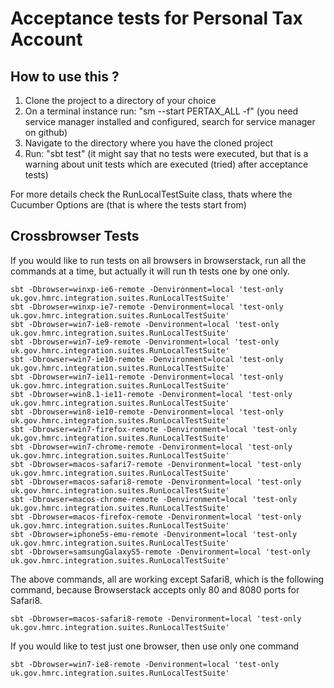 Acceptance tests for Personal Tax Account
=========================================

How to use this ?
--------

1. Clone the project to a directory of your choice
2. On a terminal instance run: "sm --start PERTAX_ALL -f"
(you need service manager installed and configured, search for service manager on github)
3. Navigate to the directory where you have the cloned project
4. Run: "sbt test" (it might say that no tests were executed, but that is a warning about unit tests which are executed (tried) after acceptance tests)

For more details check the RunLocalTestSuite class, thats where the Cucumber Options are (that is where the tests start from)

Crossbrowser Tests
------------------

If you would like to run tests on all browsers in browserstack, run all the commands at a time, but actually it will run th tests one by one only.

    sbt -Dbrowser=winxp-ie6-remote -Denvironment=local 'test-only uk.gov.hmrc.integration.suites.RunLocalTestSuite'
    sbt -Dbrowser=winxp-ie7-remote -Denvironment=local 'test-only uk.gov.hmrc.integration.suites.RunLocalTestSuite'
    sbt -Dbrowser=win7-ie8-remote -Denvironment=local 'test-only uk.gov.hmrc.integration.suites.RunLocalTestSuite'
    sbt -Dbrowser=win7-ie9-remote -Denvironment=local 'test-only uk.gov.hmrc.integration.suites.RunLocalTestSuite'
    sbt -Dbrowser=win7-ie10-remote -Denvironment=local 'test-only uk.gov.hmrc.integration.suites.RunLocalTestSuite'
    sbt -Dbrowser=win7-ie11-remote -Denvironment=local 'test-only uk.gov.hmrc.integration.suites.RunLocalTestSuite'
    sbt -Dbrowser=win8.1-ie11-remote -Denvironment=local 'test-only uk.gov.hmrc.integration.suites.RunLocalTestSuite'
    sbt -Dbrowser=win8-ie10-remote -Denvironment=local 'test-only uk.gov.hmrc.integration.suites.RunLocalTestSuite'
    sbt -Dbrowser=win7-firefox-remote -Denvironment=local 'test-only uk.gov.hmrc.integration.suites.RunLocalTestSuite'
    sbt -Dbrowser=win7-chrome-remote -Denvironment=local 'test-only uk.gov.hmrc.integration.suites.RunLocalTestSuite'
    sbt -Dbrowser=macos-safari7-remote -Denvironment=local 'test-only uk.gov.hmrc.integration.suites.RunLocalTestSuite'
    sbt -Dbrowser=macos-safari8-remote -Denvironment=local 'test-only uk.gov.hmrc.integration.suites.RunLocalTestSuite'
    sbt -Dbrowser=macos-chrome-remote -Denvironment=local 'test-only uk.gov.hmrc.integration.suites.RunLocalTestSuite'
    sbt -Dbrowser=macos-firefox-remote -Denvironment=local 'test-only uk.gov.hmrc.integration.suites.RunLocalTestSuite'
    sbt -Dbrowser=iphone5s-emu-remote -Denvironment=local 'test-only uk.gov.hmrc.integration.suites.RunLocalTestSuite'
    sbt -Dbrowser=samsungGalaxyS5-remote -Denvironment=local 'test-only uk.gov.hmrc.integration.suites.RunLocalTestSuite'

The above commands, all are working except Safari8, which is the following command, because Browserstack accepts only 80 and 8080 ports for Safari8.

    sbt -Dbrowser=macos-safari8-remote -Denvironment=local 'test-only uk.gov.hmrc.integration.suites.RunLocalTestSuite'

If you would like to test just one browser, then use only one command

    sbt -Dbrowser=win7-ie8-remote -Denvironment=local 'test-only uk.gov.hmrc.integration.suites.RunLocalTestSuite'


        
    
    
    
    
 


